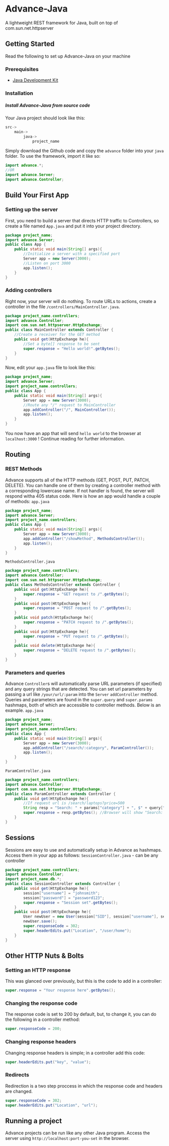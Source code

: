 # Advance-Java
A lightweight REST framework for Java, built on top of com.sun.net.httpserver
## Getting Started
Read the following to set up Advance-Java on your machine
### Prerequisites
* [Java Development Kit](http://www.oracle.com/technetwork/java/javase/downloads/jdk8-downloads-2133151.html)
### Installation
##### Install Advance-Java from source code
Your Java project should look like this:
```java
src->
    main->
        java->
            project_name
```
Simply download the Github code and copy the `advance` folder into your `java` folder.
To use the framework, import it like so:
```java
import advance.*;
//OR
import advance.Server;
import advance.Controller;
```
## Build Your First App
### Setting up the server
First, you need to build a server that directs HTTP traffic to Controllers, so create a file named `App.java` and put it into your project directory.
```java
package project_name;
import advance.Server;
public class App {
    public static void main(String[] args){
        //Initialize a server with a specified port
        Server app = new Server(3000);
        //Listen on port 3000
        app.listen();
    }
}
```
### Adding controllers
Right now, your server will do nothing. To route URLs to actions, create a controller in the file `/controllers/MainController.java`.
```java
package project_name.controllers;
import advance.Controller;
import com.sun.net.httpserver.HttpExchange;
public class MainController extends Controller {
    //Create a receiver for the GET method
    public void get(HttpExchange he){
        //Set a byte[] response to be sent
        super.response = "Hello world!".getBytes();
    }
}
```
Now, edit your `app.java` file to look like this:
```java
package project_name;
import advance.Server;
import project_name.controllers;
public class App {
    public static void main(String[] args){
        Server app = new Server(3000);
        //Route any "/" request to MainController
        app.addController("/", MainController());
        app.listen();    
    }
}
```
You now have an app that will send `hello world` to the browser at `localhost:3000` ! Continue reading for further information.
## Routing
### REST Methods
Advance supports all of the HTTP methods (GET, POST, PUT, PATCH, DELETE). You can handle one of them by creating a controller method with a corresponding lowercase name. If not handler is found, the server will respond witha 405 status code. Here is how an app would handle a couple of methods:
`app.java`
```java
package project_name;
import advance.Server;
import project_name.controllers;
public class App {
    public static void main(String[] args){
        Server app = new Server(3000);
        app.addController("/showMethod", MethodsController());
        app.listen();    
    }
}
```
`MethodsController.java`
```java
package project_name.controllers;
import advance.Controller;
import com.sun.net.httpserver.HttpExchange;
public class MethodsController extends Controller {
    public void get(HttpExchange he){
        super.response = "GET request to /".getBytes();
    }
    public void post(HttpExchange he){
        super.response = "POST request to /".getBytes();
    }
    public void patch(HttpExchange he){
        super.response = "PATCH request to /".getBytes();
    }
    public void put(HttpExchange he){
        super.response = "PUT request to /".getBytes();
    }
    public void delete(HttpExchange he){
        super.response = "DELETE request to /".getBytes();
    }
}
```
### Parameters and queries
Advance `Controller`s will automatically parse URL parameters (if specified) and any query strings that are detected. You can set url parameters by passing a url like `/your/url/:param` into the `Server` `addController` method. Queries and parameters are found in the `super.query` and `super.params` hashmaps, both of which are accessible to controller methods. Below is an example.
`app.java`
```java
package project_name;
import advance.Server;
import project_name.controllers;
public class App {
    public static void main(String[] args){
        Server app = new Server(3000);
        app.addController("/search/:category", ParamController());
        app.listen();    
    }
}
```

`ParamController.java`
```java
package project_name.controllers;
import advance.Controller;
import com.sun.net.httpserver.HttpExchange;
public class ParamController extends Controller {
    public void get(HttpExchange he){
        //If request url is /search/laptops?price=500
        String resp = "Search: " + params["category"] + ", $" + query["price"];
        super.response = resp.getBytes(); //Browser will show "Search: Laptop, $500";
    }
}
```
## Sessions
Sessions are easy to use and automatically setup in Advance as hashmaps. Access them in your app as follows:
`SessionController.java` - can be any controller
```java
package project_name.controllers;
import advance.Controller;
import project_name.db.*;
public class SessionController extends Controller {
    public void get(HttpExchange he){
        session["username"] = "johnsmith";
        session["password"] = "password123";
        super.response = "Session set".getBytes();
    }
    public void post(HttpExchange he){
        User newUser = new User(session["SID"], session["username"], session["password"]);
        newUser.save();
        super.responseCode = 302;
        super.headerEdits.put("Location", "/user/home");
    }
}
```
## Other HTTP Nuts & Bolts
### Setting an HTTP response
This was glanced over previously, but this is the code to add in a controller:
```java
super.response = "Your response here".getBytes();
```
### Changing the response code
The response code is set to 200 by default, but, to change it, you can do the following in a controller method:
```java
super.responseCode = 200;
```
### Changing response headers
Changing response headers is simple; in a controller add this code:
```java
super.headerEdits.put("key", "value");
```
### Redirects
Redirection is a two step proccess in which the response code and headers are changed. 
```java
super.responseCode = 302;
super.headerEdits.put("Location", "url");
```
## Running a project
Advance projects can be run like any other Java program. Access the server using `http://localhost:port-you-set` in the browser.